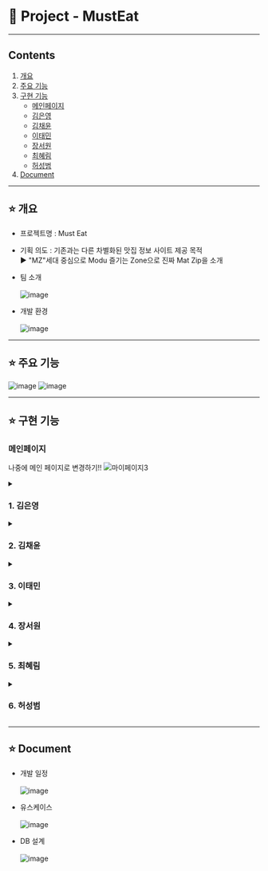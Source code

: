 # 🍔 Project - MustEat
***
## Contents <br>
1. [개요](#star-개요)  
2. [주요 기능](#star-주요-기능)
3. [구현 기능](#star-구현-기능)
    - [메인페이지](#메인페이지)
    - [김은영](#1-김은영)
    - [김채윤](#2-김채윤)   
    - [이태민](#3-이태민)   
    - [장서원](#4-장서원)   
    - [최혜림](#5-최혜림)   
    - [허성범](#6-허성범)  
3. [Document](#star-document)



***


## :star: 개요
- 프로젝트명 : Must Eat <br>
      
- 기획 의도 : 기존과는 다른 차별화된 맛집 정보 사이트 제공 목적      
               ▶ "MZ"세대 중심으로 Modu 즐기는 Zone으로 진짜 Mat Zip을 소개 <br>
               
- 팀 소개 <br><br>
![image](https://user-images.githubusercontent.com/103404357/188263303-c24fda3d-b927-4c87-a4eb-e7f41f342ea7.png) <br>

- 개발 환경 <br><br>
![image](https://user-images.githubusercontent.com/103404357/188263250-f46da472-f21c-45a1-a8c7-71781a79c933.png) <br>
***

## :star: 주요 기능
![image](https://user-images.githubusercontent.com/103404357/188263803-6090b790-df41-4f42-9691-258762b2c87f.png)
![image](https://user-images.githubusercontent.com/103404357/188263805-9f886c16-c29a-4795-9d3a-0258276d28e7.png)


***
## :star: 구현 기능

### 메인페이지
나중에 메인 페이지로 변경하기!!
![마이페이지3](https://user-images.githubusercontent.com/103404357/188264121-ac1f3fe7-296a-43a8-8baa-4a52e9e5521d.gif) <br>

<details><summary><h3>1. 김은영</h3></summary>

### 📌 마이페이지 

![마이페이지3](https://user-images.githubusercontent.com/103404357/188264121-ac1f3fe7-296a-43a8-8baa-4a52e9e5521d.gif) <br>

- 리뷰, 적립금, 찜, 팔로우 조회 및 상세페이지로 이동 <br> <br>
    
### 📌 회원 정보 수정
![회원정보수정](https://user-images.githubusercontent.com/103404357/188266280-e4170783-7418-4527-82d2-73a8e9b3143c.gif) <br>

- 비밀번호 중복체크  <br>
- 닉네임, 이메일 중복체크 <br>
- 주소 변경 <br>
- 프로필 변경 <br> <br>

### 📌 회원 탈퇴
![회원탈퇴](https://user-images.githubusercontent.com/103404357/188268250-75a91266-c703-43ca-b314-716df34a5e8a.gif) <br>

- 탈퇴 사유 선택 <br>
- 비밀번호 확인 탈퇴 <br> <br>

### 📌 주문 현황 조회
![회원정보수정4](https://user-images.githubusercontent.com/103404357/188267964-f7e6ce88-e7fe-42cd-ba1f-a988adb00676.gif) <br>

- 상품 구매 페이지로 이동
- 배송 현황에 따른 주문 목록 조회
- 주문 상세 조회
- 구매 확정/취소 
</details>

<details><summary><h3>2. 김채윤</h3></summary>

### 📌 사용자 카테고리

### 📌 에디터 커뮤니티
### 📌 찜
### 📌 팔로우
### 📌 사용자 식당 조회
</details>

<details><summary><h3>3. 이태민</h3></summary>

### 📌 회원가입
### 📌 로그인
### 📌 아이디, 비밀번호 찾기
### 📌 회원 전체 및 상세조회 관리
### 📌 식당 리뷰관리
### 📌 관리자 메인페이지
</details>

<details><summary><h3>4. 장서원</h3></summary>

### 📌 식당 및 지역 검색
### 📌 사용자 리뷰 작성 및 조회
### 📌 적립금
### 📌 식당관리
### 📌 이용약관
</details>

<details><summary><h3>5. 최혜림</h3></summary>

### 📌 고객센터, 공지사항, FAQ
### 📌 1:1 문의하기 및 내역조회
### 📌 관리자 고객센터
### 📌 관리자 공지사항
### 📌 밀키트 리뷰관리
</details>

<details><summary><h3>6. 허성범</h3></summary>

### 📌 밀키트 전체 및 상세조회
### 📌 회원 주문 및 결제
### 📌 결제관리
### 📌 밀키트 댓글 리뷰
### 📌 밀키트 상품 
</details>

***
## :star: Document

- 개발 일정 <br><br>
![image](https://user-images.githubusercontent.com/103404357/188263532-1e33a424-61b8-4808-95e8-a43ad766c110.png) <br>

- 유스케이스 <br><br>
![image](https://user-images.githubusercontent.com/103404357/188263510-f2a8bdd2-4a65-4423-9458-5d80bb4aaaea.png) <br>

- DB 설계 <br><br>
![image](https://user-images.githubusercontent.com/103404357/188263352-44d5320d-e35b-4300-9c4d-176b0831a28a.png) <br>
